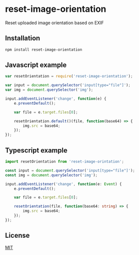# reset-image-orientation
Reset uploaded image orientation based on EXIF

## Installation

```sh
npm install reset-image-orientation
```

## Javascript example

```javascript
var resetOrientation = require('reset-image-orientation');

var input = document.querySelector('input[type="file"]');
var img = document.querySelector('img');

input.addEventListener('change', function(e) {
    e.preventDefault();

    var file = e.target.files[0];

    resetOrientation.default()(file, function(base64) => {
        img.src = base64;
    });
});
```

## Typescript example

```typescript
import resetOrientation from 'reset-image-orintation';

const input = document.querySelector('input[type="file"]');
const img = document.querySelector('img');

input.addEventListener('change', function(e: Event) {
    e.preventDefault();

    var file = e.target.files[0];

    resetOrientation(file, function(base64: string) => {
        img.src = base64;
    });
});
```

## License

[MIT](LICENSE)